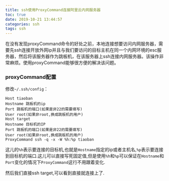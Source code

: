 ```yaml
---
title: ssh使用ProxyCommand连接阿里云内网服务器
toc: true
date: 2019-10-21 13:44:57
categories: ssh
tags: ssh
---
```


在没有发现proxyCommand命令的好处之前，本地连接想要访问内网服务器，需要先ssh连接开放外网ip并且与我们要访问的目标主机在同一个内网环境的esc服务器，然后将该服务器作为跳板机，在该服务器上ssh连接内网服务器。该操作非常麻烦。使用proxyCommand能够很方便的解决该问题。

### proxyCommand配置

修改`~/.ssh/config`：

```
Host tiaoban
Hostname 跳板机的ip
Port 跳板机的端口(如果是非22的需要填写)
User root(如果非root,换成跳板机的用户)
Host target
Hostname 目标机的IP
Port 跳板机的端口(如果是非22的需要填写)
User root(如果非root,换成跳板机的用户)
ProxyCommand ssh -q -x -W %h:%p tiaoban
```

这儿的`%h`表示要连接的目标机,也就是`Hostname`指定的ip或者主机名,`%p`表示要连接到目标机的端口.这儿可以直接写死固定值,但是使用`%h`和`%p`可以保证在`Hostname`和`Port`变化的情况下`ProxyCommand`这行不用跟着变化.

然后我们直接ssh target,可以看到直接就连接上了.